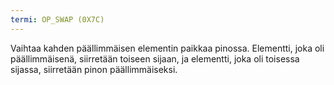 ```yaml
---
termi: OP_SWAP (0X7C)
---
```


Vaihtaa kahden päällimmäisen elementin paikkaa pinossa. Elementti, joka oli päällimmäisenä, siirretään toiseen sijaan, ja elementti, joka oli toisessa sijassa, siirretään pinon päällimmäiseksi.